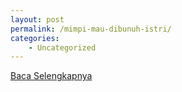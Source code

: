 ```yaml
---
layout: post
permalink: /mimpi-mau-dibunuh-istri/
categories:
    - Uncategorized
---
```


[Baca Selengkapnya](/06)